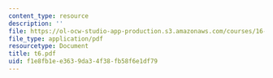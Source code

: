 ```yaml
---
content_type: resource
description: ''
file: https://ol-ocw-studio-app-production.s3.amazonaws.com/courses/16-01-unified-engineering-i-ii-iii-iv-fall-2005-spring-2006/f1e8fb1ee3639da34f38fb58f6e1df79_t6.pdf
file_type: application/pdf
resourcetype: Document
title: t6.pdf
uid: f1e8fb1e-e363-9da3-4f38-fb58f6e1df79
---
```

